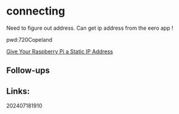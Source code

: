 

# connecting

Need to figure out address. 
Can get ip address from the eero app !

pwd:720Copeland


[Give Your Raspberry Pi a Static IP Address](https://blog.richardkeller.net/how-to-give-your-raspberry-pi-a-static-ip-address-so-that-you-can-access-it-from-anywhere-2/)




## Follow-ups


## Links: 



202407181910
